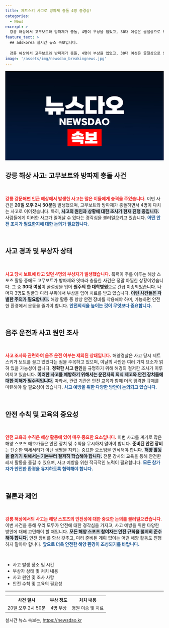 ```yaml
---
title: 제트스키 사고로 방파제 충돌 4명 중경상!
categories:
  - News
excerpt: >
  강릉 해상에서 고무보트와 방파제가 충돌, 4명이 부상을 입었고, 30대 여성은 골절상으로 병원 이송. 사고 원인은 조사 중! 클릭해 자세한 소식 확인하세요!
feature_text: >
  ## adskorea 실시간 뉴스 속보입니다.

  강릉 해상에서 고무보트와 방파제가 충돌, 4명이 부상을 입었고, 30대 여성은 골절상으로 병원 이송. 사고 원인은 조사 중! 클릭해 자세한 소식 확인하세요!
image: '/assets/img/newsdao_breakingnews.jpg'
---
```


<p><img src="/assets/img/newsdao_breakingnews.jpg" alt="adskorea 속보" /></p>

<h2 data-ke-size="size26">강릉 해상 사고: 고무보트와 방파제 충돌 사건</h2>

<p data-ke-size="size16">&nbsp;</p>

<p><b><span style="color: #ee2323;">강릉 강문해변 인근 해상에서 발생한 사고는 많은 이들에게 충격을 주었습니다.</span></b> 이번 사건은 <b>20일 오후 2시 50분</b>쯤 발생했으며, 고무보트와 방파제가 충돌하면서 4명이 다치는 사고로 이어졌습니다. 특히, <b><span style="background-color: #21538527;">사고의 원인과 상황에 대한 조사가 현재 진행 중입니다.</span></b> 사람들에게 이러한 사고가 일어날 수 있다는 경각심을 불러일으키고 있습니다. <b><span style="color: #1a5490;">어떤 안전 조치가 필요한지에 대한 논의가 필요합니다.</span></b></p>

<p data-ke-size="size16">&nbsp;</p>

<h2 data-ke-size="size26">사고 경과 및 부상자 상태</h2>

<p data-ke-size="size16">&nbsp;</p>

<p><b><span style="color: #ee2323;">사고 당시 보트에 타고 있던 4명의 부상자가 발생했습니다.</span></b> 폭력이 주를 이루는 해상 스포츠 활동 중에도 고무보트가 방파제와 잇따라 충돌한 사건은 정말 아찔한 상황이었습니다. 그 중 <b>30대 여성</b>이 골절상을 입어 <b>원주의 한 대학병원</b>으로 긴급 이송되었습니다. 나머지 3명도 얼굴과 다리 부위에서 부상을 입어 치료를 받고 있습니다. <b><span style="background-color: #21538527;">이런 사건들은 각별한 주의가 필요합니다.</span></b> 해양 활동 중 항상 안전 장비를 착용해야 하며, 가능하면 안전한 환경에서 운동을 즐겨야 합니다. <b><span style="color: #1a5490;">안전의식을 높이는 것이 무엇보다 중요합니다.</span></b></p>

<p data-ke-size="size16">&nbsp;</p>

<h2 data-ke-size="size26">음주 운전과 사고 원인 조사</h2>

<p data-ke-size="size16">&nbsp;</p>

<p><b><span style="color: #ee2323;">사고 조사와 관련하여 음주 운전 여부는 제외된 상태입니다.</span></b> 해양경찰은 사고 당시 제트스키가 보트를 끌고 있었다는 점을 주목하고 있으며, 이날의 사안은 여러 가지 요소가 얽혀 있을 가능성이 큽니다. <b>정확한 사고 원인</b>을 규명하기 위해 해경의 철저한 조사가 이루어지고 있습니다. <b><span style="background-color: #21538527;">이러한 사고를 예방하기 위해서는 운전자의 의식 제고와 안전 장치들에 대한 이해가 필수적입니다.</span></b> 따라서, 관련 기관은 안전 교육과 함께 더욱 엄격한 규제를 마련해야 할 필요성이 있습니다. <b><span style="color: #1a5490;">사고 예방을 위한 다양한 방안이 논의되고 있습니다.</span></b></p>

<p data-ke-size="size16">&nbsp;</p>

<h2 data-ke-size="size26">안전 수칙 및 교육의 중요성</h2>

<p data-ke-size="size16">&nbsp;</p>

<p><b><span style="color: #ee2323;">안전 교육과 수칙은 해상 활동에 있어 매우 중요한 요소입니다.</span></b> 이번 사고를 계기로 많은 해양 스포츠 애호가들은 안전 장치 및 수칙을 무시하지 말아야 합니다. <b>준비된 안전 장비</b>는 단순한 액세서리가 아닌 생명을 지키는 중요한 요소임을 인식해야 합니다. <b><span style="background-color: #21538527;">해양 활동을 즐기기 위해서는 기본부터 철저히 학습해야 합니다.</span></b> 전문 강사의 교육을 통해 안전한 레저 활동을 즐길 수 있으며, 사고 예방을 위한 적극적인 노력이 필요합니다. <b><span style="color: #1a5490;">모든 참가자가 안전한 환경을 유지하도록 협력해야 합니다.</span></b></p>

<p data-ke-size="size16">&nbsp;</p>

<h2 data-ke-size="size26">결론과 제언</h2>

<p data-ke-size="size16">&nbsp;</p>

<p><b><span style="color: #ee2323;">강릉 해상에서의 사고는 해양 스포츠의 안전성에 대한 중요한 논의를 불러일으켰습니다.</span></b> 이번 사건을 통해 우리 모두가 안전에 대한 경각심을 가지고, 사고 예방을 위한 다양한 방안에 대해 고민해야 할 때입니다. <b><span style="background-color: #21538527;">모든 해양 스포츠 참여자는 안전 규칙을 철저히 준수해야 합니다.</span></b> 안전 장비를 항상 갖추고, 미리 준비된 계획 없이는 어떤 해양 활동도 진행하지 말아야 합니다. <b><span style="color: #1a5490;">앞으로 더욱 안전한 해양 환경이 조성되기를 바랍니다.</span></b></p>

<p data-ke-size="size16">&nbsp;</p>

<ul>
    <li>사고 발생 장소 및 시간</li>
    <li>부상자 상태 및 처치 내용</li>
    <li>사고 원인 및 조사 사항</li>
    <li>안전 수칙 및 교육의 필요성</li>
</ul>

<hr>

<table style="width: 100%;">
    <tr>
        <td style="text-align: center; height: 17px;"><b>사건 일시</b></td>
        <td style="text-align: center; height: 17px;"><b>부상 정도</b></td>
        <td style="text-align: center; height: 17px;"><b>처치 내용</b></td>
    </tr>
    <tr>
        <td style="text-align: center; height: 17px;">20일 오후 2시 50분</td>
        <td style="text-align: center; height: 17px;">4명 부상</td>
        <td style="text-align: center; height: 17px;">병원 이송 및 치료</td>
    </tr>
</table>
실시간 뉴스 속보는, <a href="https://newsdao.kr" rel="dofollow">https://newsdao.kr</a>


